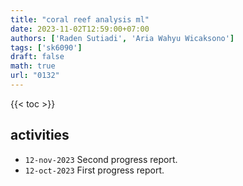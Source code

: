 ```yaml
---
title: "coral reef analysis ml"
date: 2023-11-02T12:59:00+07:00
authors: ['Raden Sutiadi', 'Aria Wahyu Wicaksono']
tags: ['sk6090']
draft: false
math: true
url: "0132"
---
```

{{< toc >}}


## activities
+ `12-nov-2023` Second progress report.
+ `12-oct-2023` First progress report.
